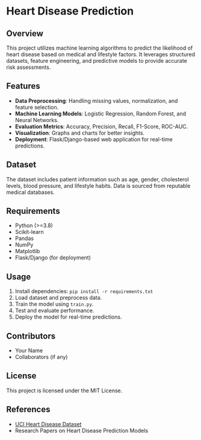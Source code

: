 # Heart Disease Prediction

## Overview
This project utilizes machine learning algorithms to predict the likelihood of heart disease based on medical and lifestyle factors. It leverages structured datasets, feature engineering, and predictive models to provide accurate risk assessments.

## Features
- **Data Preprocessing**: Handling missing values, normalization, and feature selection.
- **Machine Learning Models**: Logistic Regression, Random Forest, and Neural Networks.
- **Evaluation Metrics**: Accuracy, Precision, Recall, F1-Score, ROC-AUC.
- **Visualization**: Graphs and charts for better insights.
- **Deployment**: Flask/Django-based web application for real-time predictions.

## Dataset
The dataset includes patient information such as age, gender, cholesterol levels, blood pressure, and lifestyle habits. Data is sourced from reputable medical databases.

## Requirements
- Python (>=3.8)
- Scikit-learn
- Pandas
- NumPy
- Matplotlib
- Flask/Django (for deployment)

## Usage
1. Install dependencies: `pip install -r requirements.txt`
2. Load dataset and preprocess data.
3. Train the model using `train.py`.
4. Test and evaluate performance.
5. Deploy the model for real-time predictions.

## Contributors
- Your Name
- Collaborators (if any)

## License
This project is licensed under the MIT License.

## References
- [UCI Heart Disease Dataset](https://archive.ics.uci.edu/ml/datasets/Heart+Disease)
- Research Papers on Heart Disease Prediction Models
